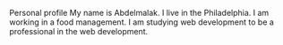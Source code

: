 Personal profile 
My name is Abdelmalak. I live in the Philadelphia. 
I am working in a food management. I am studying web development to be a professional in the web development.

